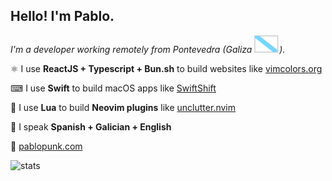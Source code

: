 <p></p>

## Hello! I'm Pablo.

_I'm a developer working remotely from Pontevedra (Galiza ![galiza](https://github.com/pablopunk/pablopunk/raw/master/res/galiza.svg))._

⚛️ I use **ReactJS + Typescript + Bun.sh** to build websites like [vimcolors.org](https://vimcolors.org)

⌨ I use **Swift** to build macOS apps like [SwiftShift](https://swiftshift.app)

🌙 I use **Lua** to build **Neovim plugins** like [unclutter.nvim](https://github.com/pablopunk/unclutter.nvim)

💬 I speak **Spanish + Galician + English**

🔗 [pablopunk.com](https://pablopunk.com)

![stats](https://github-readme-stats.vercel.app/api?username=pablopunk&count_private=true&show_icons=true&theme=tokyonight)
